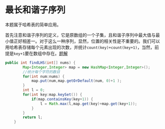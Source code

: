 # 最长和谐子序列

本题属于哈希表的简单应用。

首先注意和谐子序列的定义，它是原数组的一个子集，且和谐子序列中最大值与最小值正好相差一。对于这么一种序列，显然，位置的相关性是不重要的。我们可以用哈希表存储每个元素出现的次数，并统计`count(key)+count(key+1)`，当然，前提是`key+1`要在数组中存在。[题解](https://leetcode-cn.com/problems/longest-harmonious-subsequence/solution/zui-chang-he-xie-zi-xu-lie-by-leetcode/)

```java
public int findLHS(int[] nums) {
        Map<Integer,Integer> map = new HashMap<Integer,Integer>(); 
		//统计每个字符的数目
		for(int num:nums) {
			map.put(num,map.getOrDefault(num, 0)+1 );
		}
		int l = 0;
		for(int key:map.keySet()) {
			if(map.containsKey(key+1)) {
				l = Math.max(l,map.get(key)+map.get(key+1));
			}
		}
		return l;
    }
```




